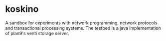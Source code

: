 koskino
=======

A sandbox for experiments with network programming, network protocols and transactional processing systems. The testbed is a java implementation of plan9's venti storage server. 
